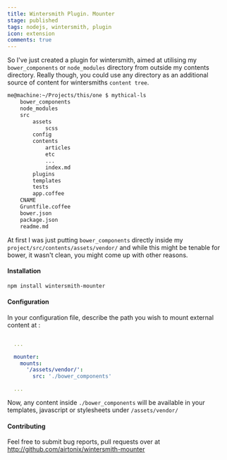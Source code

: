 ```yaml
---
title: Wintersmith Plugin. Mounter
stage: published
tags: nodejs, wintersmith, plugin
icon: extension
comments: true
---
```


So I've just created a plugin for wintersmith, aimed at utilising my `bower_components` or `node_modules` directory from outside
my contents directory. Really though, you could use any directory as an additional source of content for wintersmiths `content tree`.


```bash
me@machine:~/Projects/this/one $ mythical-ls
	bower_components
	node_modules
	src
		assets
			scss
		config
		contents
			articles
			etc
			...
			index.md
		plugins
		templates
		tests
		app.coffee
	CNAME
	Gruntfile.coffee
	bower.json
	package.json
	readme.md
```

At first I was just putting `bower_components` directly inside my `project/src/contents/assets/vendor/` and while this might be tenable for bower, it wasn't clean, you might come up with other reasons.

#### Installation

```bash
npm install wintersmith-mounter
```

#### Configuration

In your configuration file, describe the path you wish to mount external content at :

```yaml

  ...

  mounter:
    mounts:
      '/assets/vendor/':
        src: './bower_components'

  ...
```

Now, any content inside `./bower_components` will be available in your templates,
javascript or stylesheets under `/assets/vendor/`

#### Contributing

Feel free to submit bug reports, pull requests over at http://github.com/airtonix/wintersmith-mounter
